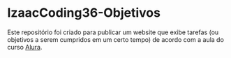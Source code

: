 # IzaacCoding36-Objetivos
Este repositório foi criado para publicar um website que exibe tarefas (ou objetivos a serem cumpridos em um certo tempo) de acordo com a aula do curso [Alura](https://alura.com.br).
